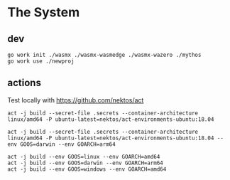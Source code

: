 # The System

## dev

```
go work init ./wasmx ./wasmx-wasmedge ./wasmx-wazero ./mythos
go work use ./newproj
```

## actions

Test locally with https://github.com/nektos/act

```
act -j build --secret-file .secrets --container-architecture linux/amd64 -P ubuntu-latest=nektos/act-environments-ubuntu:18.04

act -j build --secret-file .secrets --container-architecture linux/amd64 -P ubuntu-latest=nektos/act-environments-ubuntu:18.04 --env GOOS=darwin --env GOARCH=arm64

act -j build --env GOOS=linux --env GOARCH=amd64
act -j build --env GOOS=darwin --env GOARCH=arm64
act -j build --env GOOS=windows --env GOARCH=amd64


```
